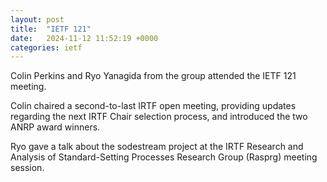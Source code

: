 ```yaml
---
layout: post
title:  "IETF 121"
date:   2024-11-12 11:52:19 +0000
categories: ietf
---
```


Colin Perkins and Ryo Yanagida from the group attended the IETF
121 meeting.

Colin chaired a second-to-last IRTF open meeting, providing updates regarding 
the next IRTF Chair selection process, and introduced the two ANRP award winners.

Ryo gave a talk about the sodestream project at the IRTF Research and Analysis 
of Standard-Setting Processes Research Group (Rasprg) meeting session.
 

